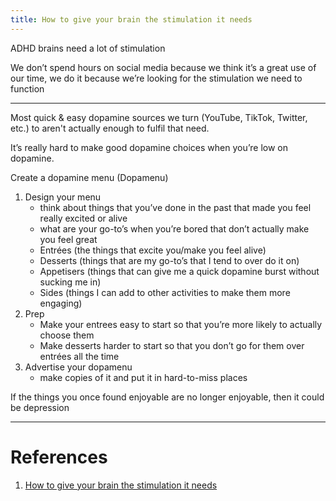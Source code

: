 ```yaml
---
title: How to give your brain the stimulation it needs
---
```


ADHD brains need a lot of stimulation

We don’t spend hours on social media because we think it’s a great use of our time, we do it because we’re looking for the stimulation we need to function

---

Most quick & easy dopamine sources we turn (YouTube, TikTok, Twitter, etc.) to aren't actually enough to fulfil that need.

It’s really hard to make good dopamine choices when you’re low on dopamine.

Create a dopamine menu (Dopamenu)

1. Design your menu
   - think about things that you’ve done in the past that made you feel really excited or alive
   - what are your go-to’s when you’re bored that don’t actually make you feel great
   - Entrées (the things that excite you/make you feel alive)
   - Desserts (things that are my go-to’s that I tend to over do it on)
   - Appetisers (things that can give me a quick dopamine burst without sucking me in)
   - Sides (things I can add to other activities to make them more engaging)
2. Prep
   - Make your entrees easy to start so that you’re more likely to actually choose them
   - Make desserts harder to start so that you don’t go for them over entrées all the time
3. Advertise your dopamenu
   - make copies of it and put it in hard-to-miss places

If the things you once found enjoyable are no longer enjoyable, then it could be depression

---

# References

1. [How to give your brain the stimulation it needs](https://www.youtube.com/watch?v=-6WCkTwW6xg)
